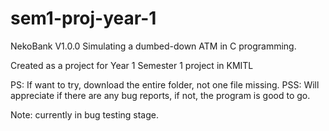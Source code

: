 # sem1-proj-year-1

NekoBank V1.0.0
Simulating a dumbed-down ATM in C programming.

Created as a project for Year 1 Semester 1 project in KMITL

PS: If want to try, download the entire folder, not one file missing.
PSS: Will appreciate if there are any bug reports, if not, the program is good to go.

Note: currently in bug testing stage.
